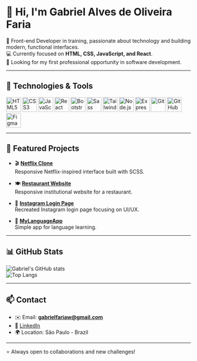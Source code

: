 # 👋 Hi, I'm Gabriel Alves de Oliveira Faria

🎯 Front-end Developer in training, passionate about technology and building modern, functional interfaces.  
💻 Currently focused on **HTML, CSS, JavaScript, and React**.  
🚀 Looking for my first professional opportunity in software development.  

---

## 🔧 Technologies & Tools

<p align="left">
  <!-- Frontend -->
  <img src="https://cdn.jsdelivr.net/gh/devicons/devicon/icons/html5/html5-original.svg" alt="HTML5" width="40" height="40"/>
  <img src="https://cdn.jsdelivr.net/gh/devicons/devicon/icons/css3/css3-original.svg" alt="CSS3" width="40" height="40"/>
  <img src="https://cdn.jsdelivr.net/gh/devicons/devicon/icons/javascript/javascript-original.svg" alt="JavaScript" width="40" height="40"/>
  <img src="https://cdn.jsdelivr.net/gh/devicons/devicon/icons/react/react-original.svg" alt="React" width="40" height="40"/>
  
  <!-- Styling -->
  <img src="https://cdn.jsdelivr.net/gh/devicons/devicon/icons/bootstrap/bootstrap-original.svg" alt="Bootstrap" width="40" height="40"/>
  <img src="https://cdn.jsdelivr.net/gh/devicons/devicon/icons/sass/sass-original.svg" alt="Sass" width="40" height="40"/>
  <img src="https://cdn.jsdelivr.net/gh/devicons/devicon/icons/tailwindcss/tailwindcss-plain.svg" alt="TailwindCSS" width="40" height="40"/>
  
  <!-- Backend -->
  <img src="https://cdn.jsdelivr.net/gh/devicons/devicon/icons/nodejs/nodejs-original.svg" alt="Node.js" width="40" height="40"/>
  <img src="https://cdn.jsdelivr.net/gh/devicons/devicon/icons/express/express-original.svg" alt="Express" width="40" height="40"/>
  
  <!-- Tools -->
  <img src="https://cdn.jsdelivr.net/gh/devicons/devicon/icons/git/git-original.svg" alt="Git" width="40" height="40"/>
  <img src="https://cdn.jsdelivr.net/gh/devicons/devicon/icons/github/github-original.svg" alt="GitHub" width="40" height="40"/>
  <img src="https://cdn.jsdelivr.net/gh/devicons/devicon/icons/figma/figma-original.svg" alt="Figma" width="40" height="40"/>
</p>

---

## 📌 Featured Projects

- 🎬 [**Netflix Clone**](https://github.com/GabrielOFaria/netflix-clone)  
  Responsive Netflix-inspired interface built with SCSS.

- 🍽️ [**Restaurant Website**](https://github.com/GabrielOFaria/website-restaurant)  
  Responsive institutional website for a restaurant.

- 🔑 [**Instagram Login Page**](https://github.com/GabrielOFaria/login-instagram)  
  Recreated Instagram login page focusing on UI/UX.

- 📱 [**MyLanguageApp**](https://github.com/GabrielOFaria/MyLanguageApp)  
  Simple app for language learning.

---

## 📊 GitHub Stats

![Gabriel's GitHub stats](https://github-readme-stats.vercel.app/api?username=GabrielOFaria&show_icons=true&theme=tokyonight)  
![Top Langs](https://github-readme-stats.vercel.app/api/top-langs/?username=GabrielOFaria&layout=compact&theme=tokyonight)

---

## 📫 Contact

- ✉️ Email: **gabrielfariaw@gmail.com**  
- 💼 [LinkedIn](https://www.linkedin.com/in/seu-linkedin)  
- 🌍 Location: São Paulo - Brazil  

---
⭐ Always open to collaborations and new challenges!

